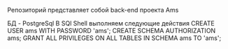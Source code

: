 Репозиторий представляет собой back-end проекта Ams

БД - PostgreSql
В SQl Shell выполняем следующие действия
CREATE USER ams WITH PASSWORD 'ams';
CREATE SCHEMA AUTHORIZATION ams;
GRANT ALL PRIVILEGES ON ALL TABLES IN SCHEMA ams TO 'ams';
